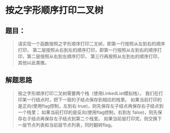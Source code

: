 # 按之字形顺序打印二叉树
## 题目：
>请实现一个函数按照之字形顺序打印二叉树，即第一行按照从左到右的顺序打印，
第二层按照从右到左的顺序打印，即第一行按照从左到右的顺序打印，第二层按照从右到左顺序打印，
第三行再按照从左到右的顺序打印，其他以此类推。

## 解题思路
>按之字形顺序打印二叉树需要两个栈（使用LinkedList模拟栈）。
我们在打印某一行结点时，把下一层的子结点保存到相应的栈里。
如果当前打印的是正向(使用flag控制，左到右 true)，则先保存左子结点再保存右子结点到一个栈里；
如果当前打印的是反向(使用flag控制，右到左 false)，则先保存右子结点再保存左子结点到第二个栈里。
如果当前层打印完，则交换下一层节点列表和当前层节点列表，同时翻转flag。

